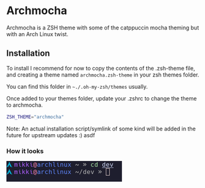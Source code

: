 # Archmocha

Archmocha is a ZSH theme with some of the catppuccin mocha theming but with an Arch Linux twist.

## Installation

To install I recommend for now to copy the contents of the .zsh-theme file, and creating a theme named `archmocha.zsh-theme` in your zsh themes folder.

You can find this folder in `~./.oh-my-zsh/themes` usually.

Once added to your themes folder, update your .zshrc to change the theme to archmocha.

```zsh
ZSH_THEME="archmocha"
```

Note: An actual installation script/symlink of some kind will be added in the future for upstream updates :)
asdf
### How it looks

![Prompt look](./assets/prompt_look.png)
